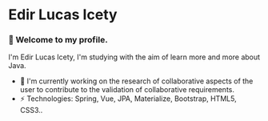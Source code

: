 <h1>Edir Lucas Icety</h1>

<h3>👋 Welcome to my profile.</h3>

I'm Edir Lucas Icety, I'm studying with the aim of learn more and more about Java.

- 🌱 I'm currently working on the research of collaborative aspects of the user to contribute to the validation of collaborative requirements.
- ⚡ Technologies: Spring, Vue, JPA, Materialize, Bootstrap, HTML5, CSS3..
